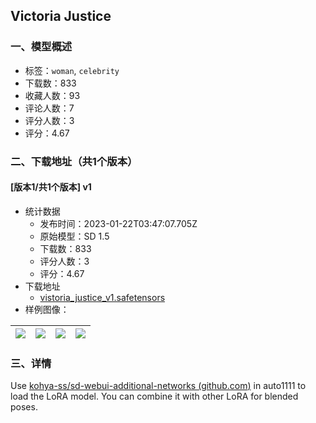 ## Victoria Justice
### 一、模型概述

- 标签：`woman`, `celebrity`
- 下载数：833
- 收藏人数：93
- 评论人数：7
- 评分人数：3
- 评分：4.67

### 二、下载地址（共1个版本）

#### [版本1/共1个版本] v1

- 统计数据
  - 发布时间：2023-01-22T03:47:07.705Z
  - 原始模型：SD 1.5
  - 下载数：833
  - 评分人数：3
  - 评分：4.67
- 下载地址
  - [vistoria_justice_v1.safetensors](https://civitai.com/api/download/models/5768)
- 样例图像：

| <img src="https://image.civitai.com/xG1nkqKTMzGDvpLrqFT7WA/905b0fba-eeff-4bf1-94db-18889d6cbb00/width=450/47703.jpeg" /> | <img src="https://image.civitai.com/xG1nkqKTMzGDvpLrqFT7WA/6cb60713-c91b-4940-90fa-df5abce04800/width=450/47702.jpeg" /> | <img src="https://image.civitai.com/xG1nkqKTMzGDvpLrqFT7WA/d41330cc-e285-4c36-72de-e1fd4fc0f600/width=450/47701.jpeg" /> | <img src="https://image.civitai.com/xG1nkqKTMzGDvpLrqFT7WA/24087a03-547c-4b5d-9d41-b8e044ddaf00/width=450/47700.jpeg" /> |
| ---- | ---- | ---- | ---- |


### 三、详情
<p>Use <a target="_blank" rel="ugc" href="https://github.com/kohya-ss/sd-webui-additional-networks">kohya-ss/sd-webui-additional-networks (</a><a target="_blank" rel="ugc" href="http://github.com">github.com</a><a target="_blank" rel="ugc" href="https://github.com/kohya-ss/sd-webui-additional-networks">)</a> in auto1111 to load the LoRA model. You can combine it with other LoRA for blended poses.</p>